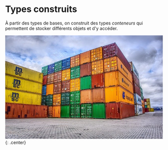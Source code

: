 #  Types construits

À partir des types de bases, on construit des types *conteneurs* qui permettent de stocker différents objets et d'y accéder.

![](../images/container.jpg){: .center} 

